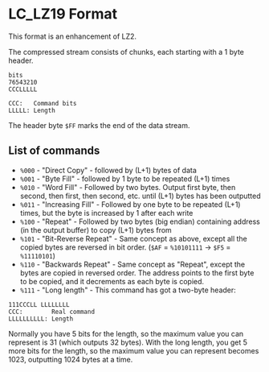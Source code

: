 # LC_LZ19 Format

This format is an enhancement of LZ2.

The compressed stream consists of chunks, each starting with a 1 byte header.

```
bits
76543210
CCCLLLLL

CCC:   Command bits  
LLLLL: Length
```

The header byte `$FF` marks the end of the data stream.

## List of commands

* `%000` - "Direct Copy" - followed by (L+1) bytes of data
* `%001` - "Byte Fill" - followed by 1 byte to be repeated (L+1) times
* `%010` - "Word Fill" - Followed by two bytes. Output first byte, then second, then first, then second, etc. until (L+1) bytes has been outputted
* `%011` - "Increasing Fill" - Followed by one byte to be repeated (L+1) times, but the byte is increased by 1 after each write
* `%100` - "Repeat" - Followed by two bytes (big endian) containing address (in the output buffer) to copy (L+1) bytes from
* `%101` - "Bit-Reverse Repeat" - Same concept as above, except all the copied bytes are reversed in bit order. (`$AF` = `%10101111` -> `$F5` = `%11110101`)
* `%110` - "Backwards Repeat" - Same concept as "Repeat", except the bytes are copied in reversed order. The address points to the first byte to be copied, and it decrements as each byte is copied.
* `%111` - "Long length" - This command has got a two-byte header:
```
111CCCLL LLLLLLLL
CCC:        Real command
LLLLLLLLLL: Length
```
Normally you have 5 bits for the length, so the maximum value you can represent is 31 (which outputs 32 bytes). With the long length, you get 5 more bits for the length, so the maximum value you can represent becomes 1023, outputting 1024 bytes at a time.